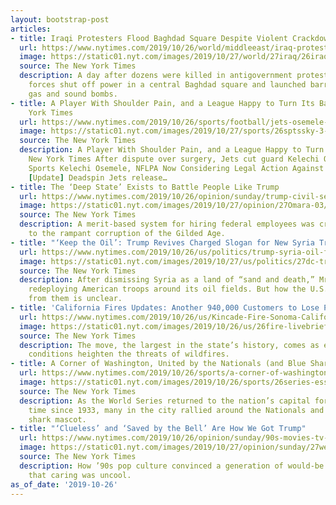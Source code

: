 ```yaml
---
layout: bootstrap-post
articles:
- title: Iraqi Protesters Flood Baghdad Square Despite Violent Crackdown
  url: https://www.nytimes.com/2019/10/26/world/middleeast/iraq-protests.html
  image: https://static01.nyt.com/images/2019/10/27/world/27iraq/26iraq-facebookJumbo.jpg
  source: The New York Times
  description: A day after dozens were killed in antigovernment protests, the security
    forces shut off power in a central Baghdad square and launched barrages of tear
    gas and sound bombs.
- title: A Player With Shoulder Pain, and a League Happy to Turn Its Back - The New
    York Times
  url: https://www.nytimes.com/2019/10/26/sports/football/jets-osemele-injury.html
  image: https://static01.nyt.com/images/2019/10/27/sports/26sptssky-3-print/merlin_155937828_1bb9bd68-e106-4cbb-9cda-e5bae753c1a3-facebookJumbo.jpg
  source: The New York Times
  description: A Player With Shoulder Pain, and a League Happy to Turn Its Back The
    New York Times After dispute over surgery, Jets cut guard Kelechi Osemele Yahoo
    Sports Kelechi Osemele, NFLPA Now Considering Legal Action Against Jets' Doctor
    [Update] Deadspin Jets release…
- title: The ‘Deep State’ Exists to Battle People Like Trump
  url: https://www.nytimes.com/2019/10/26/opinion/sunday/trump-civil-service-deep-state.html
  image: https://static01.nyt.com/images/2019/10/27/opinion/27Omara-03/27Omara-03-facebookJumbo.jpg
  source: The New York Times
  description: A merit-based system for hiring federal employees was created in reaction
    to the rampant corruption of the Gilded Age.
- title: "‘Keep the Oil’: Trump Revives Charged Slogan for New Syria Troop Mission"
  url: https://www.nytimes.com/2019/10/26/us/politics/trump-syria-oil-fields.html
  image: https://static01.nyt.com/images/2019/10/27/us/politics/27dc-trumpoil-SUB/merlin_163346592_153467c1-5a59-4274-9418-d7f0b90c2b82-facebookJumbo.jpg
  source: The New York Times
  description: After dismissing Syria as a land of “sand and death,” Mr. Trump is
    redeploying American troops around its oil fields. But how the U.S. might benefit
    from them is unclear.
- title: 'California Fires Updates: Another 940,000 Customers to Lose Power'
  url: https://www.nytimes.com/2019/10/26/us/Kincade-Fire-Sonoma-California.html
  image: https://static01.nyt.com/images/2019/10/26/us/26fire-livebriefing1/26fire-livebriefing1-facebookJumbo.jpg
  source: The New York Times
  description: The move, the largest in the state’s history, comes as extreme weather
    conditions heighten the threats of wildfires.
- title: A Corner of Washington, United by the Nationals (and Blue Sharks)
  url: https://www.nytimes.com/2019/10/26/sports/a-corner-of-washington-united-by-the-nationals-and-blue-sharks.html
  image: https://static01.nyt.com/images/2019/10/26/sports/26series-essay-top/26series-essay-top-facebookJumbo-v2.jpg
  source: The New York Times
  description: As the World Series returned to the nation’s capital for the first
    time since 1933, many in the city rallied around the Nationals and their unofficial
    shark mascot.
- title: "‘Clueless’ and ‘Saved by the Bell’ Are How We Got Trump"
  url: https://www.nytimes.com/2019/10/26/opinion/sunday/90s-movies-tv-activism.html
  image: https://static01.nyt.com/images/2019/10/27/opinion/sunday/27west/27west-facebookJumbo.jpg
  source: The New York Times
  description: How ’90s pop culture convinced a generation of would-be earnest activists
    that caring was uncool.
as_of_date: '2019-10-26'
---
```


